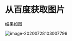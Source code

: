 # 从百度获取图片

结果如图

![image-20200728103007799](C:\Users\vans\AppData\Roaming\Typora\typora-user-images\image-20200728103007799.png)
